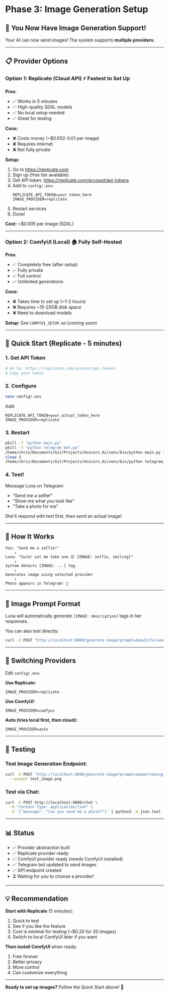 # Phase 3: Image Generation Setup

## 🎯 You Now Have Image Generation Support!

Your AI can now send images! The system supports **multiple providers**:

---

## 📋 Provider Options

### **Option 1: Replicate (Cloud API)** ⚡ Fastest to Set Up

**Pros:**
- ✅ Works in 5 minutes
- ✅ High-quality SDXL models
- ✅ No local setup needed
- ✅ Great for testing

**Cons:**
- ❌ Costs money (~$0.002-0.01 per image)
- ❌ Requires internet
- ❌ Not fully private

**Setup:**
1. Go to https://replicate.com
2. Sign up (free tier available)
3. Get API token: https://replicate.com/account/api-tokens
4. Add to `config/.env`:
   ```
   REPLICATE_API_TOKEN=your_token_here
   IMAGE_PROVIDER=replicate
   ```
5. Restart services
6. Done!

**Cost:** ~$0.005 per image (SDXL)

---

### **Option 2: ComfyUI (Local)** 🏠 Fully Self-Hosted

**Pros:**
- ✅ Completely free (after setup)
- ✅ Fully private
- ✅ Full control
- ✅ Unlimited generations

**Cons:**
- ❌ Takes time to set up (~1-2 hours)
- ❌ Requires ~15-20GB disk space
- ❌ Need to download models

**Setup:** See `COMFYUI_SETUP.md` (coming soon)

---

## 🚀 Quick Start (Replicate - 5 minutes)

### 1. Get API Token
```bash
# Go to: https://replicate.com/account/api-tokens
# Copy your token
```

### 2. Configure
```bash
nano config/.env
```

Add:
```
REPLICATE_API_TOKEN=your_actual_token_here
IMAGE_PROVIDER=replicate
```

### 3. Restart
```bash
pkill -f "python main.py"
pkill -f "python telegram_bot.py"
/home/chris/Documents/Git/Projects/Unicorn_Ai/venv/bin/python main.py > outputs/logs/api.log 2>&1 &
sleep 2
/home/chris/Documents/Git/Projects/Unicorn_Ai/venv/bin/python telegram_bot.py > outputs/logs/telegram_bot.log 2>&1 &
```

### 4. Test!
Message Luna on Telegram:
- "Send me a selfie!"
- "Show me what you look like"
- "Take a photo for me"

She'll respond with text first, then send an actual image!

---

## 💬 How It Works

```
You: "Send me a selfie!"
    ↓
Luna: "Sure! Let me take one 😊 [IMAGE: selfie, smiling]"
    ↓
System detects [IMAGE: ...] tag
    ↓
Generates image using selected provider
    ↓
Photo appears in Telegram! 📸
```

---

## 🎨 Image Prompt Format

Luna will automatically generate `[IMAGE: description]` tags in her responses.

You can also test directly:
```bash
curl -X POST "http://localhost:8000/generate-image?prompt=beautiful+woman+selfie"
```

---

## 🔄 Switching Providers

Edit `config/.env`:

**Use Replicate:**
```
IMAGE_PROVIDER=replicate
```

**Use ComfyUI:**
```
IMAGE_PROVIDER=comfyui
```

**Auto (tries local first, then cloud):**
```
IMAGE_PROVIDER=auto
```

---

## 🧪 Testing

### Test Image Generation Endpoint:
```bash
curl -X POST "http://localhost:8000/generate-image?prompt=woman+taking+selfie" \
  --output test_image.png
```

### Test via Chat:
```bash
curl -X POST http://localhost:8000/chat \
  -H "Content-Type: application/json" \
  -d '{"message": "Can you send me a photo?"}' | python3 -m json.tool
```

---

## 📊 Status

- ✅ Provider abstraction built
- ✅ Replicate provider ready
- ✅ ComfyUI provider ready (needs ComfyUI installed)
- ✅ Telegram bot updated to send images
- ✅ API endpoint created
- ⏳ Waiting for you to choose a provider!

---

## 💡 Recommendation

**Start with Replicate** (5 minutes):
1. Quick to test
2. See if you like the feature
3. Cost is minimal for testing (~$0.20 for 20 images)
4. Switch to local ComfyUI later if you want

**Then install ComfyUI** when ready:
1. Free forever
2. Better privacy
3. More control
4. Can customize everything

---

**Ready to set up images?** Follow the Quick Start above! 🎨
